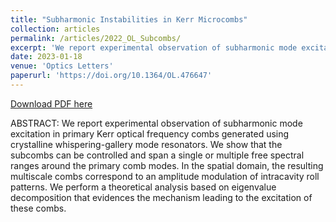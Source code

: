 ```yaml
---
title: "Subharmonic Instabilities in Kerr Microcombs"
collection: articles
permalink: /articles/2022_OL_Subcombs/
excerpt: 'We report experimental observation of subharmonic mode excitation in primary Kerr optical frequency combs generated using crystalline whispering-gallery mode resonators.'
date: 2023-01-18
venue: 'Optics Letters'
paperurl: 'https://doi.org/10.1364/OL.476647'
---
```


[Download PDF here](http://fengyuliu.com/files/2022_OL_Subcombs.pdf)

ABSTRACT: 
We report experimental observation of subharmonic mode excitation in primary Kerr optical frequency combs generated using crystalline whispering-gallery mode resonators. We show that the subcombs can be controlled and span a single or multiple free spectral ranges around the primary comb modes. In the spatial domain, the resulting multiscale combs correspond to an amplitude modulation of intracavity roll patterns. We perform a theoretical analysis based on eigenvalue decomposition that evidences the mechanism leading to the excitation of these combs.
